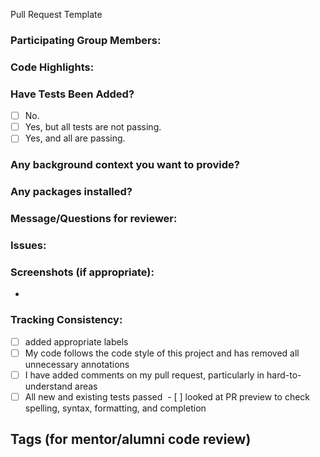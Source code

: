 Pull Request Template
### Participating Group Members:
 
### Code Highlights:
 
### Have Tests Been Added?
- [ ] No.
- [ ] Yes, but all tests are not passing. 
- [ ] Yes, and all are passing.
 
### Any background context you want to provide?
 
### Any packages installed?
 
### Message/Questions for reviewer:
 
### Issues: 
 
### Screenshots (if appropriate): 
*
 
### Tracking Consistency:
- [ ] added appropriate labels
- [ ] My code follows the code style of this project and has removed all unnecessary annotations
- [ ] I have added comments on my pull request, particularly in hard-to-understand areas
- [ ] All new and existing tests passed  - [ ] looked at PR preview to check spelling, syntax, formatting, and completion
 
## Tags (for mentor/alumni code review)
